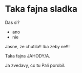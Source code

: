 # Taka fajna sladka

Das si?
* ano 
* nie

Jasne, ze chutila!! Iba zeby ne!!!


Taka fajna JAHODY/A.

Ja zvedavy, co tu Pali porobil.
